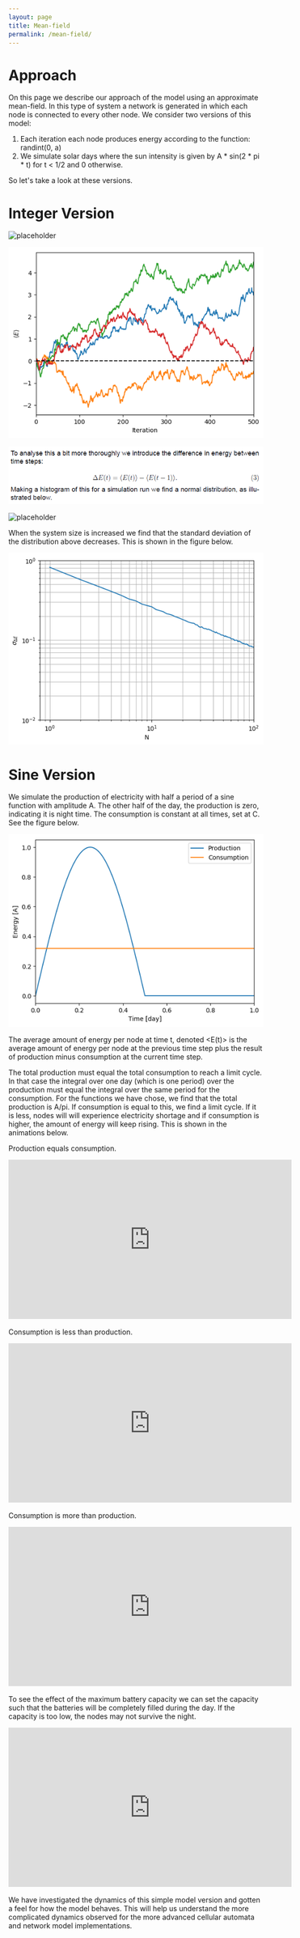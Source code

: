 ```yaml
---
layout: page
title: Mean-field
permalink: /mean-field/
---
```



# Approach

On this page we describe our approach of the model using an approximate mean-field. In this type of system a network is generated in which each node is connected to every other node. We consider two versions of this model: 

1. Each iteration each node produces energy according to the function: randint(0, a)
2. We simulate solar days where the sun intensity is given by A * sin(2 * pi * t) for t < 1/2 and 0 otherwise. 

So let's take a look at these versions. 

# Integer Version
![placeholder](https://raw.githubusercontent.com/WavyV/Complex_System_Simulation/master/docs/pmeanfield_1.png)

![placeholder](https://raw.githubusercontent.com/WavyV/Complex_System_Simulation/master/docs/brownian_motion_meanfield.png)

![placeholder](https://raw.githubusercontent.com/WavyV/Complex_System_Simulation/master/docs/meanfield_2.png)

![placeholder](https://raw.githubusercontent.com/WavyV/Complex_System_Simulation/master/docs/deltaE_norm_dits.png)

When the system size is increased we find that the standard deviation of the distribution above decreases. This is shown in the figure below. 

![placeholder](https://raw.githubusercontent.com/WavyV/Complex_System_Simulation/master/docs/loglog_sigma_deltaE.png)


# Sine Version
We simulate the production of electricity with half a period of a sine function with amplitude A. The other half of the day, the production is zero, indicating it is night time. The consumption is constant at all times, set at C. See the figure below.

![placeholder](https://raw.githubusercontent.com/WavyV/Complex_System_Simulation/master/docs/prod_cons_functions.png)

The average amount of energy per node at time t, denoted <E(t)> is the average amount of energy per node at the previous time step plus the result of production minus consumption at the current time step. 

The total production must equal the total consumption to reach a limit cycle. In that case the integral over one day (which is one period) over the production must equal the integral over the same period for the consumption. For the functions we have chose, we find that the total production is A/pi. If consumption is equal to this, we find a limit cycle. If it is less, nodes will will experience electricity shortage and if consumption is higher, the amount of energy will keep rising. This is shown in the animations below. 

Production equals consumption.
<iframe width="560" height="315" src="https://www.youtube.com/embed/SkG6L0Pgsqc" frameborder="0" allow="autoplay; encrypted-media" allowfullscreen></iframe>

Consumption is less than production.
<iframe width="560" height="315" src="https://www.youtube.com/embed/MlCKcaE2XBo" frameborder="0" allow="autoplay; encrypted-media" allowfullscreen></iframe>

Consumption is more than production.
<iframe width="560" height="315" src="https://www.youtube.com/embed/ZZ1x-JXrv7U" frameborder="0" allow="autoplay; encrypted-media" allowfullscreen></iframe>

To see the effect of the maximum battery capacity we can set the capacity such that the batteries will be completely filled during the day. If the capacity is too low, the nodes may not survive the night. 

<iframe width="560" height="315" src="https://www.youtube.com/embed/M6HUZ-9DL4s" frameborder="0" allow="autoplay; encrypted-media" allowfullscreen></iframe>

We have investigated the dynamics of this simple model version and gotten a feel for how the model behaves. This will help us understand the more complicated dynamics observed for the more advanced cellular automata and network model implementations. 
